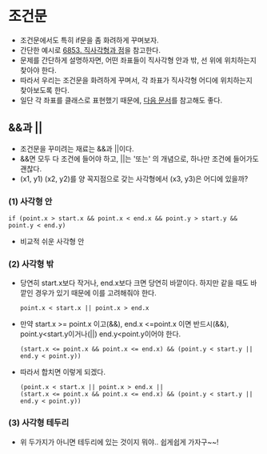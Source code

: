 # 조건문
* 조건문에서도 특히 if문을 좀 화려하게 꾸며보자.
* 간단한 예시로 [6853. 직사각형과 점](https://swexpertacademy.com/main/code/problem/problemDetail.do)을 참고한다.
* 문제를 간단하게 설명하자면, 어떤 좌표들이 직사각형 안과 밖, 선 위에 위치하는지 찾아야 한다.
* 따라서 우리는 조건문을 화려하게 꾸며서, 각 좌표가 직사각형 어디에 위치하는지 찾아보도록 한다.
* 일단 각 좌표를 클래스로 표현했기 때문에, [다음 문서](https://github.com/kHeNoTbB/Algorithm/blob/master/tip/%EC%A2%8C%ED%91%9C%20%ED%99%9C%EC%9A%A9%ED%95%98%EA%B8%B0.md)를 참고해도 좋다.

## &&과 ||
* 조건문을 꾸미려는 재료는 &&과 ||이다.
* &&면 모두 다 조건에 들어야 하고, ||는 '또는' 의 개념으로, 하나만 조건에 들어가도 괜찮다. 
* (x1, y1) (x2, y2)를 양 꼭지점으로 갖는 사각형에서 (x3, y3)은 어디에 있을까?

### (1) 사각형 안
    if (point.x > start.x && point.x < end.x && point.y > start.y && point.y < end.y)
* 비교적 쉬운 사각형 안

### (2) 사각형 밖
* 당연히 start.x보다 작거나, end.x보다 크면 당연히 바깥이다. 하지만 같을 때도 바깥인 경우가 있기 때문에 이를 고려해줘야 한다.
      
      point.x < start.x || point.x > end.x
* 만약 start.x >= point.x 이고(&&), end.x <=point.x 이면 반드시(&&), point.y<start.y이거나(||) end.y<point.y이어야 한다.
      
      (start.x <= point.x && point.x <= end.x) && (point.y < start.y || end.y < point.y))

* 따라서 합치면 이렇게 되겠다.
      
      (point.x < start.x || point.x > end.x || 
      (start.x <= point.x && point.x <= end.x) && (point.y < start.y || end.y < point.y))

### (3) 사각형 테두리
* 위 두가지가 아니면 테두리에 있는 것이지 뭐야.. 쉽게쉽게 가자구~~!

